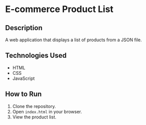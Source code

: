 # E-commerce Product List

## Description
A web application that displays a list of products from a JSON file.

## Technologies Used
- HTML
- CSS
- JavaScript

## How to Run
1. Clone the repository.
2. Open `index.html` in your browser.
3. View the product list.

